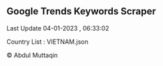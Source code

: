 

## Google Trends Keywords Scraper 
 
Last Update 04-01-2023 , 06:33:02

Country List :
VIETNAM.json



© Abdul Muttaqin 
